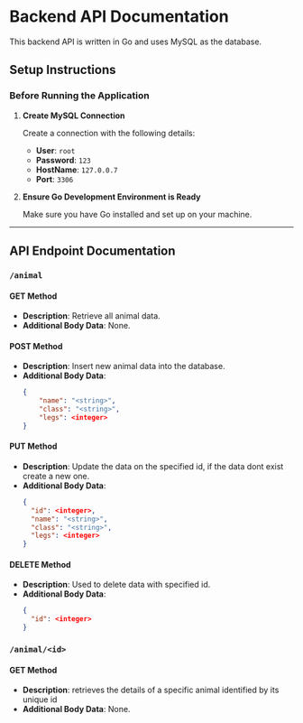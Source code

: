 # Backend API Documentation

This backend API is written in Go and uses MySQL as the database.

## Setup Instructions

### Before Running the Application

1. **Create MySQL Connection**

   Create a connection with the following details:
   - **User**: `root`
   - **Password**: `123`
   - **HostName**: `127.0.0.7`
   - **Port**: `3306`

2. **Ensure Go Development Environment is Ready**

   Make sure you have Go installed and set up on your machine.

---

## API Endpoint Documentation

### `/animal`

#### GET Method
- **Description**: Retrieve all animal data.
- **Additional Body Data**: None.

#### POST Method
- **Description**: Insert new animal data into the database.
- **Additional Body Data**: 
  ```json
  {
      "name": "<string>",
      "class": "<string>",
      "legs": <integer>
  }

#### PUT Method
- **Description**: Update the data on the specified id, if the data dont exist create a new one.
- **Additional Body Data**: 
  ```json
  {
    "id": <integer>,
    "name": "<string>",
    "class": "<string>",
    "legs": <integer>
  }

#### DELETE Method
- **Description**: Used to delete data with specified id.
- **Additional Body Data**: 
  ```json
  {
    "id": <integer>
  }

### `/animal/<id>`

#### GET Method
- **Description**: retrieves the details of a specific animal identified by its unique id
- **Additional Body Data**: None.